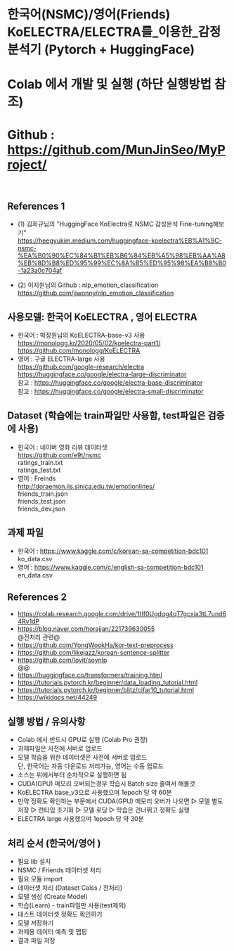 # 한국어(NSMC)/영어(Friends) KoELECTRA/ELECTRA를_이용한_감정분석기 (Pytorch + HuggingFace)
# Colab 에서 개발 및 실행 (하단 실행방법 참조)
# Github : https://github.com/MunJinSeo/MyProject/
<br>

## References 1
- (1) 김희규님의 "HuggingFace KoElectra로 NSMC 감성분석 Fine-tuning해보기"<br>
https://heegyukim.medium.com/huggingface-koelectra%EB%A1%9C-nsmc-%EA%B0%90%EC%84%B1%EB%B6%84%EB%A5%98%EB%AA%A8%EB%8D%B8%ED%95%99%EC%8A%B5%ED%95%98%EA%B8%B0-1a23a0c704af

- (2) 이지원님의 Github : nlp_emotion_classification <br>
https://github.com/jiwonny/nlp_emotion_classification

## 사용모델: 한국어 KoELECTRA , 영어 ELECTRA
- 한국어 : 박장원님의 KoELECTRA-base-v3 사용<br>
https://monologg.kr/2020/05/02/koelectra-part1/<br>
https://github.com/monologg/KoELECTRA
- 영어 : 구글 ELECTRA-large 사용<br>
https://github.com/google-research/electra <br>
https://huggingface.co/google/electra-large-discriminator<br>
참고 : https://huggingface.co/google/electra-base-discriminator<br>
참고 : https://huggingface.co/google/electra-small-discriminator<br>

## Dataset (학습에는 train파일만 사용함, test파일은 검증에 사용)
- 한국어 : 네이버 영화 리뷰 데이터셋<br>
https://github.com/e9t/nsmc <br>
ratings_train.txt <br>
ratings_test.txt
- 영어 : Freinds <br>
http://doraemon.iis.sinica.edu.tw/emotionlines/ <br>
friends_train.json <br>
friends_test.json <br>
friends_dev.json

## 과제 파일
- 한국어 : https://www.kaggle.com/c/korean-sa-competition-bdc101 <br>
ko_data.csv
- 영어 : https://www.kaggle.com/c/english-sa-competition-bdc101 <br>
en_data.csv

## References 2
- https://colab.research.google.com/drive/1tIf0Ugdqg4qT7gcxia3tL7und64Rv1dP
- https://blog.naver.com/horajjan/221739630055
<br>@전처리 관련@<br>
- https://github.com/YongWookHa/kor-text-preprocess
- https://github.com/likejazz/korean-sentence-splitter
- https://github.com/lovit/soynlp
<br>@@<br>
- https://huggingface.co/transformers/training.html
- https://tutorials.pytorch.kr/beginner/data_loading_tutorial.html
- https://tutorials.pytorch.kr/beginner/blitz/cifar10_tutorial.html
- https://wikidocs.net/44249


## 실행 방법 / 유의사항
- Colab 에서 반드시 GPU로 실행 (Colab Pro 권장)
- 과제파일은 사전에 서버로 업로드
- 모델 학습을 위한 데이터셋은 사전에 서버로 업로드<br>
  단, 한국어는 자동 다운로드 처리가능, 영어는 수동 업로드
- 소스는 위에서부터 순차적으로 실행하면 됨
- CUDA(GPU) 메모리 오버되는경우 학습시 Batch size 줄여서 해볼것
- KoELECTRA base_v3으로 사용했으며 1epoch 당 약 60분
- 만약 정확도 확인하는 부문에서 CUDA(GPU) 메모리 오버가 나오면 ▷ 모델 별도 저장 ▷ 런타임 초기화 ▷ 모델 로딩 ▷ 학습은 건너뛰고 정확도 실행
- ELECTRA large 사용했으며 1epoch 당 약 30분


## 처리 순서 (한국어/영어 )
- 필요 lib 설치
- NSMC / Friends 데이터셋 처리
- 필요 모듈 import
- 데이터셋 처리 (Dataset Calss / 전처리)
- 모델 생성 (Create Model)
- 학습(Learn) - train파일만 사용(test제외)
- 테스트 데이터셋 정확도 확인하기
- 모델 저장하기
- 과제용 데이터 예측 및 맵핑
- 결과 파일 저장



